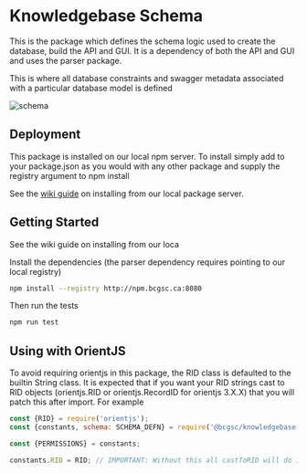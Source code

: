 # Knowledgebase Schema

This is the package which defines the schema logic used to create the database, build the API and GUI.
It is a dependency of both the API and GUI and uses the parser package.

This is where all database constraints and swagger metadata associated with a particular database
model is defined

![schema](schema.svg)

## Deployment

This package is installed on our local npm server. To install simply add to your package.json as you
would with any other package and supply the registry argument to npm install

See the [wiki guide](https://www.bcgsc.ca/wiki/pages/viewpage.action?pageId=60496081#LocalPackageServers(pipandnpm)-Installing) on installing from our local package server.

## Getting Started

See the wiki guide on installing from our loca

Install the dependencies (the parser dependency requires pointing to our local registry)

```bash
npm install --registry http://npm.bcgsc.ca:8080
```

Then run the tests

```bash
npm run test
```

## Using with OrientJS

To avoid requiring orientjs in this package, the RID class is defaulted to the builtin String class.
It is expected that if you want your RID strings cast to RID objects (orientjs.RID or orientjs.RecordID
for orientjs 3.X.X) that you will patch this after import. For example

```javascript
const {RID} = require('orientjs');
const {constants, schema: SCHEMA_DEFN} = require('@bcgsc/knowledgebase-schema');

const {PERMISSIONS} = constants;

constants.RID = RID; // IMPORTANT: Without this all castToRID will do is convert to a string
```
